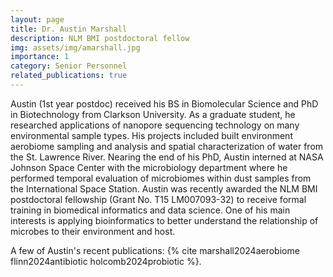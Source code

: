 ```yaml
---
layout: page
title: Dr. Austin Marshall
description: NLM BMI postdoctoral fellow
img: assets/img/amarshall.jpg
importance: 1
category: Senior Personnel
related_publications: true
---
```


Austin (1st year postdoc) received his BS in Biomolecular Science and PhD in Biotechnology from Clarkson University. As a graduate student, he researched applications of nanopore sequencing technology on many environmental sample types. His projects included built environment aerobiome sampling and analysis and spatial characterization of water from the St. Lawrence River. Nearing the end of his PhD, Austin interned at NASA Johnson Space Center with the microbiology department where he performed temporal evaluation of microbiomes within dust samples from the International Space Station. Austin was recently awarded the NLM BMI postdoctoral fellowship (Grant No. T15 LM007093-32) to receive formal training in biomedical informatics and data science. One of his main interests is applying bioinformatics to better understand the relationship of microbes to their environment and host.

A few of Austin's recent publications: {% cite marshall2024aerobiome  flinn2024antibiotic  holcomb2024probiotic %}.
